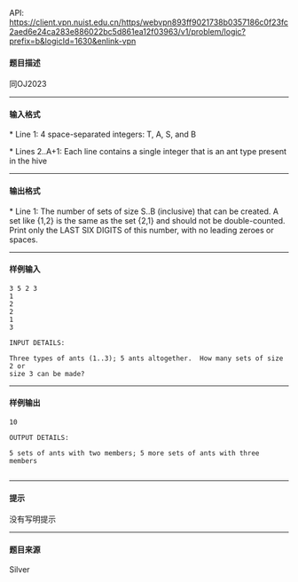 API: https://client.vpn.nuist.edu.cn/https/webvpn893ff9021738b0357186c0f23fc2aed6e24ca283e886022bc5d861ea12f03963/v1/problem/logic?prefix=b&logicId=1630&enlink-vpn

#### 题目描述

同OJ2023

---

#### 输入格式

\* Line 1: 4 space-separated integers: T, A, S, and B

\* Lines 2..A+1: Each line contains a single integer that is an ant type present in the hive

---

#### 输出格式

\* Line 1: The number of sets of size S..B (inclusive) that can be created. A set like {1,2} is the same as the set {2,1} and should not be double-counted. Print only the LAST SIX DIGITS of this number, with no leading zeroes or spaces.

---

#### 样例输入
```
3 5 2 3
1
2
2
1
3

INPUT DETAILS:

Three types of ants (1..3); 5 ants altogether.  How many sets of size 2 or
size 3 can be made?

```

---

#### 样例输出
```
10

OUTPUT DETAILS:

5 sets of ants with two members; 5 more sets of ants with three members


```

---

#### 提示

没有写明提示

---

#### 题目来源

Silver